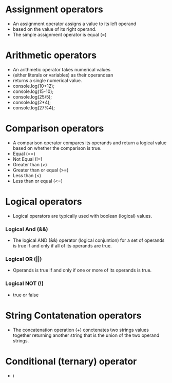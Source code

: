 # Assignment operators
- An assignment operator assigns a value to its left operand
- based on the value of its right operand.
- The simple assignment operator is equal (=)

# Arithmetic operators
- An arithmetic operator takes numerical values
- (either literals or variables) as their operandsan
- returns a single numerical value.
- console.log(10+12);
- console.log(15-10);
- console.log(25/5);
- console.log(2*4);
- console.log(27%4);
# Comparison operators
- A comparison operator compares its operands and return a logical value based on whether the comparison is true.
- Equal (==)
- Not Equal (!=)
- Greater than (>)
- Greater than or equal (>=)
- Less than (<)
- Less than or equal (<=)
# Logical operators
- Logical operators are typically used with boolean (logical) values.
### Logical And (&&) 
- The logical AND (&&) operator (logical conjuntion) for a set of operands is true if and only if all of its operands are true.
### Logical OR (||)
- Operands is true if and only if one or more of its operands is true.
### Logical NOT (!)
- true or false
# String Contatenation operators
- The concatenation operation (+) conctenates two strings values together returning another string that is the union of the two operand strings.
# Conditional (ternary) operator
- i